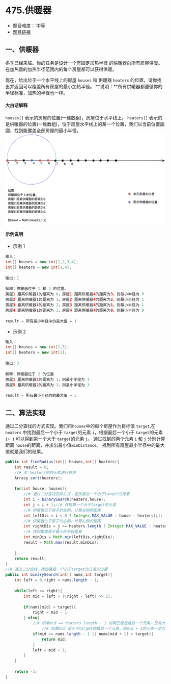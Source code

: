 # 475.供暖器
- 题目难度：˙中等
- [题目链接](https://leetcode-cn.com/problems/heaters/)
## 一、供暖器
冬季已经来临。你的任务是设计一个有固定加热半径 的供暖器向所有房屋供暖。
在加热器的加热半径范围内的每个房屋都可以获得供暖。
​

现在，给出位于一个水平线上的房屋 `houses` 和 供暖器 `heaters` 的位置，请你找出并返回可以覆盖所有房屋的最小加热半径。
**说明：**所有供暖器都遵循你的半径标准，加热的半径也一样。


#### 大白话解释
`houses[]` 表示的房屋的位置(一维数组)，房屋位于水平线上。
`heaters[]` 表示的是供暖器的位置(一维数组)，位于房屋水平线上的某一个位置，我们以当前位置画圆，找到能覆盖全部房屋的最小半径。
![475.png](../img/475.png)


#### 示例说明

- 示例 1
```java
输入：
int[] houses = new int[1,2,3,4];
int[] heaters = new int[1,4];

输出：1

解释：供暖器位于 1 和 4 的位置。
房屋1 距离供暖器1的距离为 0，房屋1 距离供暖器4的距离为3，则最小半径为 0
房屋2 距离供暖器1的距离为 1，房屋2 距离供暖器4的距离为2，则最小半径为 1
房屋3 距离供暖器1的距离为 2，房屋3 距离供暖器4的距离为1，则最小半径为 1
房屋4 距离供暖器1的距离为 3，房屋4 距离供暖器4的距离为0，则最小半径为 0
    
result = 所有最小半径中的最大值 = 1
```

- 示例 2 
```java
输入： 
int[] houses = new int[1,5];
int[] heaters = new int[2];

输出：3

解释：供暖器位于 2 的位置
房屋1 距离供暖器2的距离为 1，则最小半径为 1
房屋5 距离供暖器2的距离为 3，则最小半径为 3
 
result = 所有最小半径的的最大值 = 3
```
## 二、算法实现
通过二分查找的方式实现。我们将`houses`中的每个房屋作为目标值 `target`,在 `heaters` 中找到最后一个小于 `target`的元素 `i`，根据最后一个小于 `target`的元素 `i+ 1` 可以得到第一个大于 `target`的元素 `j`。
通过找到的两个元素 `i` 和 `j` 分别计算距离 `house`的距离，并求出最小值`minDistance`。
找到所有房屋最小半径中的最大值就是我们的结果。
​

```java
public int findRadius(int[] houses,int[] heaters){
	int result = 0;
    //# 对 heaters中的元素进行排序
    Arrasy.sort(heaters);
    
    for(int house: houses){
        //# 通过二分查找变异方式：查找最后一个小于target的元素
        int i = binarySearch(heaters,house);
        int j = i + 1;//# 获取第一个大于target的元素
        //# 供暖器位于房子的左侧，计算左侧的距离
        int leftDis = i < 0 ? Integer.MAX_VALUE : house - heaters[i];
        //# 供暖器位于房子的右侧，计算右侧的距离
        int rightDis = j >= heaters.length ? Integer.MAX_VALUE : heaters[j] - house;
        //# 找到距离房子最小的半径距离
        int minDis = Math.min(leftDis,rightDis);
        result = Math.max(result,minDis);
        
    }
    return result;
}
//# 通过二分查找，找到最后一个小于target的元素的位置
public int binarySearch(int[] nums,int target){
	int left = 0,right = nums.length - 1;
    
    while(left <= right){
    	int mid = left + ((right - left) >> 1);
        
        if(nums[mid] > target){
        	right = mid - 1;
        } else{
            //# 如果mid == heaters.length - 1 说明已经是最后一个元素，没有大于target的元素，则mid就是小于target的最后一个元素
                //# 如果mid 是小于target的最后一个元素，则mid + 1的元素一定大于target
        	if(mid == nums.length - 1 || nums[mid + 1] > target){
            	return mid;
            }
            left = mid + 1;
        }
    }
    
    return -1;
}
```
